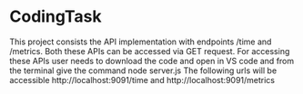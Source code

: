 # CodingTask
This project consists the API implementation with endpoints /time and /metrics. Both these APIs can be accessed via GET request.
For accessing these APIs user needs to download the code and open in VS code and from the terminal give the command node server.js
The following urls will be accessible http://localhost:9091/time and http://localhost:9091/metrics
